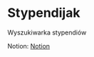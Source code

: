 # Stypendijak
Wyszukiwarka stypendiów

Notion:
<a href="https://www.notion.so/Wymagania-funkcyjne-1e45d256e98f80f09f9cff598804363f" target="_blank">Notion</a>
